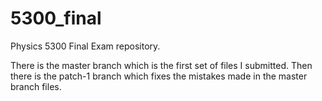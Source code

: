 # 5300_final
Physics 5300 Final Exam repository. 

There is the master branch which is the first set of files I submitted. Then there is the patch-1 branch which fixes the mistakes made in the master branch files.

